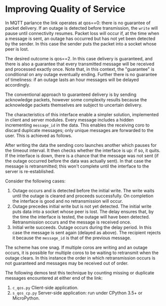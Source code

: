 # Improving Quality of Service

In MQTT parlance the link operates at qos==0: there is no guarantee of packet
delivery. If an outage is detected before transmission, the `write` will pause
until connectivity resumes. Packet loss will occur if, at the time when a
message is sent, an outage has occurred but has not yet been detected by the
sender. In this case the sender puts the packet into a socket whose peer is
lost.

The desired outcome is qos==2. In this case delivery is guaranteed, and there
is also a guarantee that every transmitted message will be received and
processed exactly once. Note that, in this context, the "guarantee" is
conditional on any outage eventually ending. Further there is no guarantee of
timeliness: if an outage lasts an hour messages will be delayed accordingly.

The conventional approach to guaranteed delivery is by sending acknowledge
packets, however some complexity results because the acknowledge packets
themselves are subject to uncertain delivery.

The characteristics of this interface enable a simpler solution, implemented in
client and server modules. Every message includes a hidden incrementing
`message_id` in the data. This enables the receiving coro to discard duplicate
messages; only unique messages are forwarded to the user. This is achieved as
follows.

After writing the data the sending coro launches another which pauses for the
timeout interval. It then checks whether the interface is up: if so, it quits.
If the interface is down, there is a chance that the message was not sent
(if the outage occurred before the data was actually sent). In that case the
message is retransmitted; this won't complete until the interface to the server
is re-established.

Consider the following cases:
 1. Outage occurs and is detected before the initial write. The write waits
 until the outage is cleared and proceeds successfully. On completion the
 interface is good and no retransmission will occur.
 2. Outage precedes initial write but is not yet detected. The initial write
 puts data into a socket whose peer is lost. The delay ensures that, by the
 time the interface is tested, the outage will have been detected.
 Retransmission  occurs and the message is received once.
 3. Initial write succeeds. Outage occurs during the delay period. In this
 case the message is sent again (delayed as above). The recipient rejects it
 because the `message_id` is that of the previous message.

The scheme has one snag. If multiple coros are writing and an outage occurs,
it is possible for multiple coros to be waiting to retransmit when the outage
clears. In this instance the order in which retransmission occurs is not
guaranteed and messages may be received out of order.

The following demos test this technique by counting missing or duplicate
messages encountered at either end of the link:
 1. `c_qos.py` Client-side application.
 2. `s_qos_cp.py` Server-side application: run under CPython 3.5+ or
 MicroPython.

